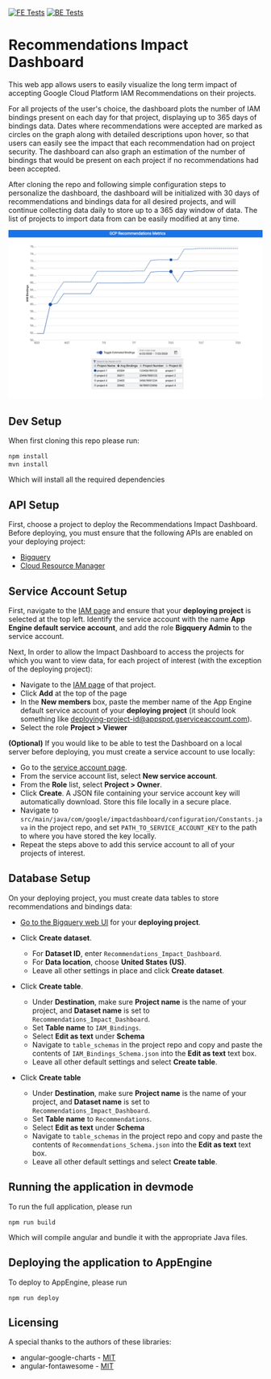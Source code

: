 [![FE Tests](https://github.com/googleinterns/step37-2020/workflows/Frontend%20Tests/badge.svg)](https://github.com/googleinterns/step37-2020/actions?query=workflow%3A%22Frontend+Tests%22)
[![BE Tests](https://github.com/googleinterns/step37-2020/workflows/Backend%20Tests/badge.svg)](https://github.com/googleinterns/step37-2020/actions?query=workflow%3A%22Backend+Tests%22)

# Recommendations Impact Dashboard
This web app allows users to easily visualize the long term impact of accepting Google Cloud Platform IAM Recommendations on their projects. 

For all projects of the user's choice, the dashboard plots the number of IAM bindings present on each day for that project, displaying up to 365 days of bindings data. Dates where recommendations were accepted are marked as circles on the graph along with detailed descriptions upon hover, so that users can easily see the impact that each recommendation had on project security. The dashboard can also graph an estimation of the number of bindings that would be present on each project if no recommendations had been accepted.

After cloning the repo and following simple configuration steps to personalize the dashboard, the dashboard will be initialized with 30 days of recommendations and bindings data for all desired projects, and will continue collecting data daily to store up to a 365 day window of data. The list of projects to import data from can be easily modified at any time. 

![Dashboard](/images/Dashboard.png)

## Dev Setup
When first cloning this repo please run:
```
npm install
mvn install
```
Which will install all the required dependencies

## API Setup
First, choose a project to deploy the Recommendations Impact Dashboard. Before deploying, you must ensure that the following APIs are enabled on your deploying project:
* [Bigquery](https://console.cloud.google.com/flows/enableapi?apiid=bigquery&_ga=2.243629059.74597765.1594049459-1491521344.1590087040&_gac=1.207882662.1592573304.EAIaIQobChMIyefY7P2N6gIVhgiICR3E6Ab4EAAYASAAEgJZ0fD_BwE)
* [Cloud Resource Manager](https://pantheon.corp.google.com/apis/library/cloudresourcemanager.googleapis.com?q=resource&id=16f5d23e-c895-4b9d-88e4-864c1766636f)

## Service Account Setup
First, navigate to the [IAM page](https://console.cloud.google.com/iam-admin/iam?_ga=2.165735869.248724417.1594646215-1491521344.1590087040&_gac=1.48940818.1592573304.EAIaIQobChMIyefY7P2N6gIVhgiICR3E6Ab4EAAYASAAEgJZ0fD_BwE) and ensure that your **deploying project** is selected at the top left. Identify the service account with the name **App Engine default service account**, and add the role **Bigquery Admin** to the service account. 

Next, In order to allow the Impact Dashboard to access the projects for which you want to view data, for each project of interest (with the exception of the deploying project): 
* Navigate to the [IAM page](https://console.cloud.google.com/iam-admin/iam?_ga=2.165735869.248724417.1594646215-1491521344.1590087040&_gac=1.48940818.1592573304.EAIaIQobChMIyefY7P2N6gIVhgiICR3E6Ab4EAAYASAAEgJZ0fD_BwE) of that project.
* Click **Add** at the top of the page
* In the **New members** box, paste the member name of the App Engine default service account of your **deploying project** (it should look something like deploying-project-id@appspot.gserviceaccount.com).
* Select the role **Project > Viewer**

**(Optional)** If you would like to be able to test the Dashboard on a local server before deploying, you must create a service account to use locally: 
* Go to the [service account page](https://console.cloud.google.com/apis/credentials/serviceaccountkey?_ga=2.219380767.74597765.1594049459-1491521344.1590087040&_gac=1.241888694.1592573304.EAIaIQobChMIyefY7P2N6gIVhgiICR3E6Ab4EAAYASAAEgJZ0fD_BwE).
* From the service account list, select **New service account**. 
* From the **Role** list, select **Project > Owner**. 
* Click **Create**. A JSON file containing your service account key will automatically download. Store this file locally in a secure place. 
* Navigate to `src/main/java/com/google/impactdashboard/configuration/Constants.java` in the project repo, and set `PATH_TO_SERVICE_ACCOUNT_KEY` to the path to where you have stored the key locally.
* Repeat the steps above to add this service account to all of your projects of interest. 

## Database Setup
On your deploying project, you must create data tables to store recommendations and bindings data:
* [Go to the Bigquery web UI](https://console.cloud.google.com/bigquery?_ga=2.253514767.74597765.1594049459-1491521344.1590087040&_gac=1.183307666.1592573304.EAIaIQobChMIyefY7P2N6gIVhgiICR3E6Ab4EAAYASAAEgJZ0fD_BwE) for your **deploying project**. 

* Click **Create dataset**.
  * For **Dataset ID**, enter `Recommendations_Impact_Dashboard`.
  * For **Data location**, choose **United States (US)**.
  * Leave all other settings in place and click **Create dataset**.

* Click **Create table**.
  * Under **Destination**, make sure **Project name** is the name of your project, and **Dataset name** is set to `Recommendations_Impact_Dashboard`.
  * Set **Table name** to `IAM_Bindings`.
  * Select **Edit as text** under **Schema**
  * Navigate to `table_schemas` in the project repo and copy and paste the contents of `IAM_Bindings_Schema.json` into the **Edit as text** text box. 
  * Leave all other default settings and select **Create table**.
  
* Click **Create table**
  * Under **Destination**, make sure **Project name** is the name of your project, and **Dataset name** is set to `Recommendations_Impact_Dashboard`.
  * Set **Table name** to `Recommendations`.
  * Select **Edit as text** under **Schema**
  * Navigate to `table_schemas` in the project repo and copy and paste the contents of `Recommendations_Schema.json` into the **Edit as text** text box. 
  * Leave all other default settings and select **Create table**.

## Running the application in devmode
To run the full application, please run
```
npm run build
```
Which will compile angular and bundle it with the appropriate Java files.

## Deploying the application to AppEngine
To deploy to AppEngine, please run
```
npm run deploy
```

## Licensing
A special thanks to the authors of these libraries:
- angular-google-charts - [MIT](https://github.com/FERNman/angular-google-charts/blob/master/LICENSE.md)
- angular-fontawesome - [MIT](https://github.com/FortAwesome/angular-fontawesome/blob/master/LICENSE)
